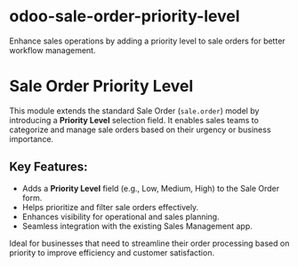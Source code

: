 # odoo-sale-order-priority-level
Enhance sales operations by adding a priority level to sale orders for better workflow management.

Sale Order Priority Level
=========================

This module extends the standard Sale Order (`sale.order`) model by introducing a **Priority Level** selection field. It enables sales teams to categorize and manage sale orders based on their urgency or business importance.

Key Features:
-------------
- Adds a **Priority Level** field (e.g., Low, Medium, High) to the Sale Order form.
- Helps prioritize and filter sale orders effectively.
- Enhances visibility for operational and sales planning.
- Seamless integration with the existing Sales Management app.

Ideal for businesses that need to streamline their order processing based on priority to improve efficiency and customer satisfaction.
